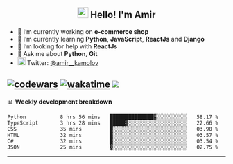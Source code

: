 <h2 align="center"><img src="https://media.giphy.com/media/hvRJCLFzcasrR4ia7z/giphy.gif" width="25px"> Hello! I'm Amir</h2>

- 🔭 I’m currently working on **e-commerce shop**
- 🌱 I’m currently learning **Python**, **JavaScript**, **ReactJs** and **Django**
- 🤔 I’m looking for help with **ReactJs**
- 💬 Ask me about **Python**, **Git**
- <img alt="Amir Kamolov | Twitter" width="18px" src="https://raw.githubusercontent.com/peterthehan/peterthehan/master/assets/twitter.svg" /> Twitter: [@amir__kamolov ](https://twitter.com/amir__kamolov)

[![codewars](https://www.codewars.com/users/Kamolov%20Amir/badges/micro)](https://www.codewars.com/users/Kamolov%20Amir)
[![wakatime](https://wakatime.com/badge/user/12da36de-2fca-4ef2-bb44-ec10c4750b61.svg)](https://wakatime.com/@12da36de-2fca-4ef2-bb44-ec10c4750b61)
![](https://komarev.com/ghpvc/?username=Amir0715&style=flat-square)
---

📊 **Weekly development breakdown**
<!--START_SECTION:waka-->

```text
Python           8 hrs 56 mins   ██████████████▓░░░░░░░░░░   58.17 %
TypeScript       3 hrs 28 mins   █████▓░░░░░░░░░░░░░░░░░░░   22.66 %
CSS              35 mins         █░░░░░░░░░░░░░░░░░░░░░░░░   03.90 %
HTML             32 mins         █░░░░░░░░░░░░░░░░░░░░░░░░   03.57 %
C#               32 mins         █░░░░░░░░░░░░░░░░░░░░░░░░   03.54 %
JSON             25 mins         ▓░░░░░░░░░░░░░░░░░░░░░░░░   02.75 %
```

<!--END_SECTION:waka-->

---
